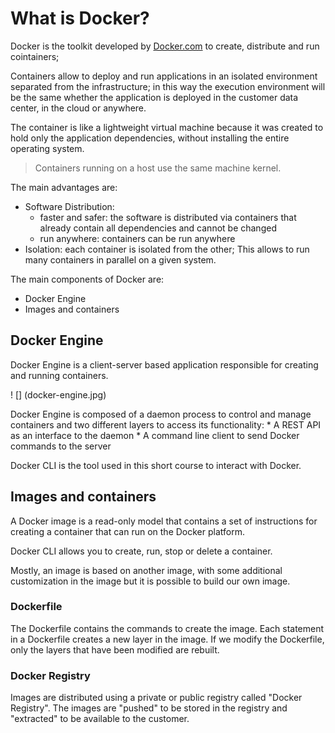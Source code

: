 # What is Docker?

Docker is the toolkit developed by [Docker.com](www.docker.com) to create, distribute and run cointainers;

Containers allow to deploy and run applications in an isolated environment separated from the infrastructure; in this way the execution environment will be the same whether the application is deployed in the customer data center, in the cloud or anywhere.

The container is like a lightweight virtual machine because it was created to hold only the application dependencies, without installing the entire operating system. 

>Containers running on a host use the same machine kernel.

The main advantages are:

- Software Distribution:
    - faster and safer: the software is distributed via containers that already contain all dependencies and cannot be changed
    - run anywhere: containers can be run anywhere
- Isolation: each container is isolated from the other; This allows to run many containers in parallel on a given system.

The main components of Docker are:

- Docker Engine 
- Images and containers

## Docker Engine

Docker Engine is a client-server based application responsible for creating and running containers.

! [] (docker-engine.jpg)

Docker Engine is composed of a daemon process to control and manage containers and two different layers to access its functionality:
    * A REST API as an interface to the daemon
    * A command line client to send Docker commands to the server

Docker CLI is the tool used in this short course to interact with Docker.

## Images and containers
A Docker image is a read-only model that contains a set of instructions for creating a container that can run on the Docker platform.

Docker CLI allows you to create, run, stop or delete a container.

Mostly, an image is based on another image, with some additional customization in the image but it is possible to build our own image.

### Dockerfile
The Dockerfile contains the commands to create the image. Each statement in a Dockerfile creates a new layer in the image.
If we modify the Dockerfile, only the layers that have been modified are rebuilt.

### Docker Registry
Images are distributed using a private or public registry called
"Docker Registry".
The images are "pushed" to be stored in the registry and "extracted" to be available to the customer.